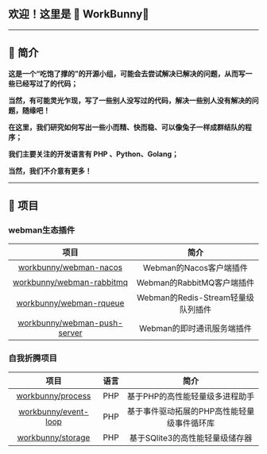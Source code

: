 ## 欢迎！这里是 🐰 WorkBunny👋

---
## 🐰 简介

**这是一个“吃饱了撑的”的开源小组，可能会去尝试解决已解决的问题，从而写一些已经写过了的代码；**

**当然，有可能灵光乍现，写了一些别人没写过的代码，解决一些别人没有解决的问题，随缘吧！**

**在这里，我们研究如何写出一些小而精、快而稳、可以像兔子一样成群结队的程序；**

**我们主要关注的开发语言有 PHP 、Python、Golang；**

**当然，我们不介意有更多！**

---

## 🐰 项目

### webman生态插件

|项目|简介|
|:---:|:---:|
|[workbunny/webman-nacos](https://github.com/workbunny/webman-nacos)|Webman的Nacos客户端插件|
|[workbunny/webman-rabbitmq](https://github.com/workbunny/webman-rabbitmq)|Webman的RabbitMQ客户端插件|
|[workbunny/webman-rqueue](https://github.com/workbunny/webman-rqueue)|Webman的Redis-Stream轻量级队列插件|
|[workbunny/webman-push-server](https://github.com/workbunny/webman-push-server)|Webman的即时通讯服务端插件|

### 自我折腾项目

|项目|语言|简介|
|:---:|:---:|:---:|
|[workbunny/process](https://github.com/workbunny/process)|PHP|基于PHP的高性能轻量级多进程助手|
|[workbunny/event-loop](https://github.com/workbunny/event-loop)|PHP|基于事件驱动拓展的PHP高性能轻量级事件循环库|
|[workbunny/storage](https://github.com/workbunny/storage)|PHP|基于SQlite3的高性能轻量级储存器|
